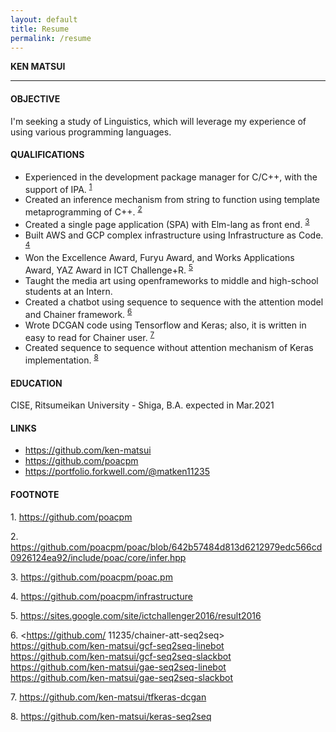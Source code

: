 ```yaml
---
layout: default
title: Resume
permalink: /resume
---
```



**KEN MATSUI**

---

#### OBJECTIVE
I'm seeking a study of Linguistics, which will leverage my experience of using various programming languages.

#### QUALIFICATIONS
* Experienced in the development package manager for C/C++, with the support of IPA. <sup>[1](#footnote1)</sup>
* Created an inference mechanism from string to function using template metaprogramming of C++. <sup>[2](#footnote2)</sup>
* Created a single page application (SPA) with Elm-lang as front end. <sup>[3](#footnote3)</sup>
* Built AWS and GCP complex infrastructure using Infrastructure as Code. <sup>[4](#footnote4)</sup>
* Won the Excellence Award, Furyu Award, and Works Applications Award, YAZ Award in ICT Challenge+R. <sup>[5](#footnote5)</sup>
* Taught the media art using openframeworks to middle and high-school students at an Intern.
* Created a chatbot using sequence to sequence with the attention model and Chainer framework. <sup>[6](#footnote6)</sup>
* Wrote DCGAN code using Tensorflow and Keras; also, it is written in easy to read for Chainer user. <sup>[7](#footnote7)</sup>
* Created sequence to sequence without attention mechanism of Keras implementation. <sup>[8](#footnote8)</sup>

<!--
#### KEYWORDS
* Programming Language
* Type System
* Functional Programming
* C++17

#### WORK EXPERIENCE
none
-->

#### EDUCATION
CISE, Ritsumeikan University - Shiga, B.A. expected in Mar.2021

#### LINKS
* <https://github.com/ken-matsui>
* <https://github.com/poacpm>
* <https://portfolio.forkwell.com/@matken11235>

#### FOOTNOTE
<a name="footnote1">1</a>.
<https://github.com/poacpm>

<a name="footnote2">2</a>.
<https://github.com/poacpm/poac/blob/642b57484d813d6212979edc566cd0926124ea92/include/poac/core/infer.hpp>

<a name="footnote3">3</a>.
<https://github.com/poacpm/poac.pm>

<a name="footnote4">4</a>.
<https://github.com/poacpm/infrastructure>

<a name="footnote5">5</a>.
<https://sites.google.com/site/ictchallenger2016/result2016>

<a name="footnote6">6</a>.
<https://github.com/
11235/chainer-att-seq2seq> <br>
<https://github.com/ken-matsui/gcf-seq2seq-linebot> <br>
<https://github.com/ken-matsui/gcf-seq2seq-slackbot> <br>
<https://github.com/ken-matsui/gae-seq2seq-linebot> <br>
<https://github.com/ken-matsui/gae-seq2seq-slackbot>

<a name="footnote7">7</a>.
<https://github.com/ken-matsui/tfkeras-dcgan>

<a name="footnote8">8</a>.
<https://github.com/ken-matsui/keras-seq2seq>
